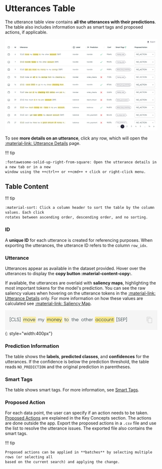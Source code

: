 # Utterances Table

The utterance table view contains **all the utterances with their predictions**. The table also
includes information such as smart tags and proposed actions, if applicable.

![](../../_static/images/exploration-space/utterances-table.png)

To see **more details on an utterance**, click any row, which will open
the [:material-link: Utterance Details](utterance-details.md) page.

!!! tip

    :fontawesome-solid-up-right-from-square: Open the utterance details in a new tab or in a new
    window using the ++ctrl++ or ++cmd++ + click or right-click menu.

## Table Content

!!! tip

    :material-sort: Click a column header to sort the table by the column values. Each click
    rotates between ascending order, descending order, and no sorting.

### ID

A **unique ID** for each utterance is created for referencing purposes. When exporting the
utterances, the utterance ID refers to the column `row_idx`.

### Utterance

Utterances appear as available in the dataset provided. Hover over the utterances to display the
**copy button :material-content-copy:**.

If available, the utterances are overlaid with **saliency maps**, highlighting the most important
tokens for the model's prediction. You can see the raw saliency values when hovering on the
utterance tokens in the [:material-link: Utterance Details](utterance-details.md) only. For more
information on how these values are calculated
see [:material-link: Saliency Map](../../key-concepts/saliency.md).

![Screenshot](../../_static/images/exploration-space/copy-to-clipboard.png){: style="width:400px"}

### Prediction Information

The table shows the **labels**, **predicted classes**, and **confidences** for the utterances. If
the confidence is below the prediction threshold, the table reads `NO_PREDICTION` and the original
prediction in parentheses.

### Smart Tags

The table shows smart tags. For more information, see
[Smart Tags](../../key-concepts/smart-tags.md).

### Proposed Action

For each data point, the user can specify if an action needs to be
taken. [Proposed Actions](../../key-concepts/proposed-actions.md) are explained in the Key Concepts
section. The actions are done outside the app. Export the proposed actions in a `.csv` file and use
the list to resolve the utterance issues. The exported file also contains the smart tags.

!!! tip

    Proposed actions can be applied in **batches** by selecting multiple rows (or selecting all
    based on the current search) and applying the change.

